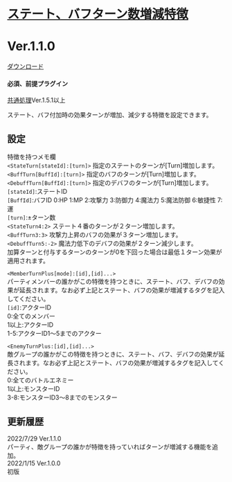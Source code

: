 # [ステート、バフターン数増減特徴](https://raw.githubusercontent.com/nuun888/MZ/master/NUUN_StateBuffTurnPlus.js)
# Ver.1.1.0
[ダウンロード](https://raw.githubusercontent.com/nuun888/MZ/master/NUUN_StateBuffTurnPlus.js)  
#### 必須、前提プラグイン
[共通処理](https://github.com/nuun888/MZ/blob/master/README/Base.md)Ver.1.5.1以上  

ステート、バフ付加時の効果ターンが増加、減少する特徴を設定できます。

## 設定
特徴を持つメモ欄  
`<StateTurn[stateId]:[turn]>` 指定のステートのターンが[Turn]増加します。  
`<BuffTurn[BuffId]:[turn]>` 指定のバフのターンが[Turn]増加します。  
`<DebuffTurn[BuffId]:[turn]>` 指定のデバフのターンが[Turn]増加します。  
`[stateId]`:ステートID  
`[BuffId]`:バフID 0:HP 1:MP 2:攻撃力 3:防御力 4:魔法力 5:魔法防御 6:敏捷性 7:運  
`[turn]`:±ターン数  
`<StateTurn4:2>` ステート４番のターンが２ターン増加します。  
`<BuffTurn3:3>` 攻撃力上昇のバフの効果が３ターン増加します。  
`<DebuffTurn5:-2>` 魔法力低下のデバフの効果が２ターン減少します。  
加算ターンと付与するターンのターンが0を下回った場合は最低１ターン効果が適用されます。  

`<MemberTurnPlus[mode]:[id],[id]...>`  
パーティメンバーの誰かがこの特徴を持つときに、ステート、バフ、デバフの効果が延長されます。なお必ず上記とステート、バフの効果が増減するタグを記入してください。  
`[id]`:アクターID  
0:全てのメンバー  
1以上:アクターID  
1-5:アクターID1～5までのアクター  

`<EnemyTurnPlus:[id],[id]...>`  
敵グループの誰かがこの特徴を持つときに、ステート、バフ、デバフの効果が延長されます。なお必ず上記とステート、バフの効果が増減するタグを記入してください。  
0:全てのバトルエネミー  
1以上:モンスターID  
3-8:モンスターID3～8までのモンスター  

## 更新履歴
2022/7/29 Ver.1.1.0  
パーティ、敵グループの誰かが特徴を持っていればターンが増減する機能を追加。  
2022/1/15 Ver.1.0.0  
初版
